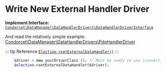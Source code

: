 # Write New External Handler Driver

**Implement Interface:** [`Condorcet\DataManager\DataHandlerDrivers\DataHandlerDriverInterface`](https://github.com/julien-boudry/Condorcet/blob/master/src/DataManager/DataHandlerDrivers/DataHandlerDriverInterface.php)

And read the relatively simple example: [Condorcet\DataManager\DataHandlerDrivers\PdoHandlerDriver](https://github.com/julien-boudry/Condorcet/blob/master/src/DataManager/DataHandlerDrivers/PdoDriver/PdoHandlerDriver.php)

::: tip Reference
[`Election->setExternalDataHandler()`](/api-reference/Election%20Class/Election--setExternalDataHandler)
:::
```php
    $driver = new yourDriverClass (); // Must be ready to use (connection, access etc..)
    $election->setExternalDataHandler($driver);
```